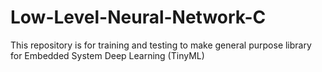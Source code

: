 # Low-Level-Neural-Network-C
This repository is for training and testing to make general purpose library for Embedded System Deep Learning (TinyML)
